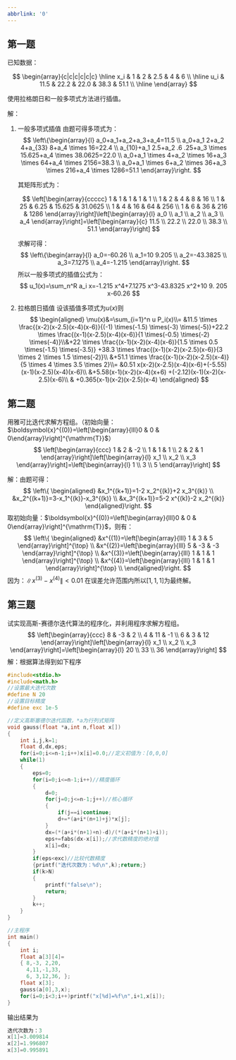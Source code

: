 ```yaml
---
abbrlink: '0'
---
```

## 第一题
已知数据：

$$
\begin{array}{c|c|c|c|c|c}
\hline x_i & 1 & 2 & 2.5 & 4 & 6 \\
\hline u_i & 11.5 & 22.2 & 22.0 & 38.3 & 51.1 \\
\hline
\end{array}
$$

使用拉格朗日和一般多项式方法进行插值。

解：
1. 一般多项式插值
	由题可得多项式为：	
	$$
\left\{\begin{array}{l}
a_0+a_1+a_2+a_3+a_4=11.5 \\
a_0+a_1 2+a_2 4+a_{33} 8+a_4 \times 16=22.4 \\
a_{10}+a_1 2.5+a_2 .6 .25+a_3 \times 15.625+a_4 \times 38.0625=22.0 \\
a_0+a_1 \times 4+a_2 \times 16+a_3 \times 64+a_4 \times 2156=38.3 \\
a_0+a_1 \times 6+a_2 \times 36+a_3 \times 216+a_4 \times 1286=51.1
\end{array}\right.
$$

	
	其矩阵形式为：
	
	$$
\left[\begin{array}{ccccc}
1 & 1 & 1 & 1 & 1 \\
1 & 2 & 4 & 8 & 16 \\
1 & 25 & 6.25 & 15.625 & 31.0625 \\
1 & 4 & 16 & 64 & 256 \\
1 & 6 & 36 & 216 & 1286
\end{array}\right]\left[\begin{array}{l}
a_0 \\
a_1 \\
a_2 \\
a_3 \\
a_4
\end{array}\right]=\left[\begin{array}{c}
11.5 \\
22.2 \\
22.0 \\
38.3 \\
51.1
\end{array}\right]
$$
	
	求解可得：
	$$
\left\{\begin{array}{l}
a_0=-60.26 \\
a_1=10 9.205 \\
a_2=-43.3825 \\
a_3=7.1275 \\
a_4=-1.215
\end{array}\right.
$$
	所以一般多项式的插值公式为：
	$$
u_1(x)=\sum_n^R a_i x=-1.215 x^4+7.1275 x^3-43.8325 x^2+10 9. 205 x-60.26
$$
2. 拉格朗日插值
	设该插值多项式为$u(x)$则	$$
\begin{aligned}
\mu(x)&=\sum_{i=1}^n u P_i(x)\\=
&11.5 \times \frac{(x-2)(x-2.5)(x-4)(x-6)}{(-1) \times(-1.5) \times(-3) \times(-5)}+22.2 \times \frac{(x-1)(x-2.5)(x-4)(x-6)}{1 \times(-0.5) \times(-2) \times(-4)}\\&+22 \times \frac{(x-1)(x-2)(x-4)(x-6)}{1.5 \times 0.5 \times(-1.5) \times(-3.5)} +38.3 \times \frac{(x-1)(x-2)(x-2.5)(x-6)}{3 \times 2 \times 1.5 \times(-2)}\\ &+51.1 \times \frac{(x-1)(x-2)(x-2.5)(x-4)}{5 \times 4 \times 3.5 \times 2}\\=
&0.51 x(x-2)(x-2.5)(x-4)(x-6)+(-5.55)(x-1)(x-2.5)(x-4)(x-6)\\ &+5.58(x-1)(x-2)(x-4)(x+6)
+(-2.12)(x-1)(x-2)(x-2.5)(x-6)\\ & +0.365(x-1)(x-2)(x-2.5)(x-4)
\end{aligned}
$$


## 第二题
用雅可比迭代求解方程组。（初始向量：$\boldsymbol{x}^{(0)}=\left[\begin{array}{lll}0 & 0 & 0\end{array}\right]^{\mathrm{T}}$）
$$
\left[\begin{array}{ccc}
1 & 2 & -2 \\
1 & 1 & 1 \\
2 & 2 & 1
\end{array}\right]\left[\begin{array}{l}
x_1 \\
x_2 \\
x_3
\end{array}\right]=\left[\begin{array}{l}
1 \\
3 \\
5
\end{array}\right]
$$

解：由题可得：
$$
\left\{ \begin{aligned}
&x_1^{(k+1)}=1-2 x_2^{(k)}+2 x_3^{(k)} \\
&x_2^{(k+1)}=3-x_1^{(k)}-x_3^{(k)} \\
&x_3^{(k+1)}=5-2 x^{(k)}-2 x_2^{(k)}
\end{aligned}\right.
$$
取初始向量：$\boldsymbol{x}^{(0)}=\left[\begin{array}{lll}0 & 0 & 0\end{array}\right]^{\mathrm{T}}$，则有：
$$
\left\{ \begin{aligned}
&x^{(1)}=\left[\begin{array}{lll}
1 & 3 & 5
\end{array}\right]^{\top} \\
&x^{(2)}=\left[\begin{array}{lll}
5 & -3 & -3
\end{array}\right]^{\top} \\
&x^{(3)}=\left[\begin{array}{lll}
1 & 1 & 1 
\end{array}\right]^{\top} \\
&x^{(4)}=\left[\begin{array}{lll}
1 & 1 & 1
\end{array}\right]^{\top} \\
\end{aligned}\right.
$$
因为：$\left\|x^{(3)}-x^{(4)}\right\|<0.01$ 在误差允许范围内所以$[1,1,1]$为最终解。

## 第三题
试实现高斯-赛德尔迭代算法的程序化，并利用程序求解方程组。
$$
\left[\begin{array}{ccc}
8 & -3 & 2 \\
4 & 11 & -1 \\
6 & 3 & 12
\end{array}\right]\left[\begin{array}{l}
x_1 \\
x_2 \\
x_3
\end{array}\right]=\left[\begin{array}{l}
20 \\
33 \\
36
\end{array}\right]
$$
解：根据算法得到如下程序
```c
#include<stdio.h>
#include<math.h>
//设置最大迭代次数
#define N 20
//设置目标精度
#define exc 1e-5

//定义高斯塞德尔迭代函数，*a为行列式矩阵
void gauss(float *a,int n,float x[])
{
    int i,j,k=1;
    float d,dx,eps;
    for(i=0;i<=n-1;i++)x[i]=0.0;//定义初值为：[0,0,0]
    while(1)
    {
        eps=0;
        for(i=0;i<=n-1;i++)//精度循环
        {
            d=0;
            for(j=0;j<=n-1;j++)//核心循环
            {
                if(j==i)continue;
                d+=*(a+i*(n+1)+j)*x[j];
            }
            dx=(*(a+i*(n+1)+n)-d)/(*(a+i*(n+1)+i));
            eps+=fabs(dx-x[i]);//求代数精度的绝对值
            x[i]=dx;
        }
        if(eps<exc)//比较代数精度
        {printf("迭代次数为：%d\n",k);return;}
        if(k>N)
        {
            printf("false\n");
            return;
        }
        k++;
    }
}

//主程序
int main()
{
    int i;
    float a[3][4]=
    { 8,-3, 2,20,
      4,11,-1,33,
      6, 3,12,36, };
    float x[3];
    gauss(a[0],3,x);
    for(i=0;i<3;i++)printf("x[%d]=%f\n",i+1,x[i]);
}

```
输出结果为
```c
迭代次数为：3
x[1]=3.009814
x[2]=1.996807
x[3]=0.995891
```
